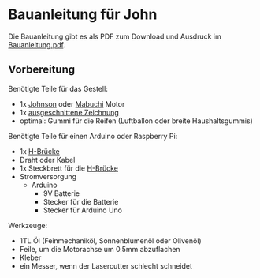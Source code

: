 Bauanleitung für John
=====================

Die Bauanleitung gibt es als PDF zum Download und Ausdruck im [Bauanleitung.pdf](./Bauanleitung.pdf).

Vorbereitung
------------

Benötigte Teile für das Gestell:

- 1x [Johnson](../../equipment/motoren/Johnson.md) oder [Mabuchi](../../equipment/motoren/Mabuchi.md) Motor
- 1x [ausgeschnittene Zeichnung](../john.svg)
- optimal: Gummi für die Reifen (Luftballon oder breite Haushaltsgummis)

Benötigte Teile für einen Arduino oder Raspberry Pi:

- 1x [H-Brücke](../../equipment/h-bridge)
- Draht oder Kabel
- 1x Steckbrett für die [H-Brücke](../../equipment/h-bridge)
- Stromversorgung
	- Arduino
		- 9V Batterie
		- Stecker für die Batterie
		- Stecker für Arduino Uno

Werkzeuge:

- 1TL Öl (Feinmechaniköl, Sonnenblumenöl oder Olivenöl)
- Feile, um die Motorachse um 0.5mm abzuflachen
- Kleber
- ein Messer, wenn der Lasercutter schlecht schneidet